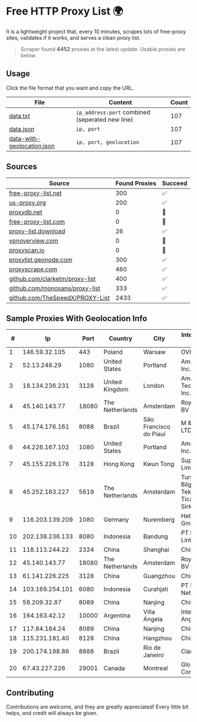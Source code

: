 
# Free HTTP Proxy List 🌍

It is a lightweight project that, every 10 minutes, scrapes lots of free-proxy sites, validates if it works, and serves a clean proxy list.


> Scraper found **4452** proxies at the latest update. Usable proxies are below.

## Usage

Click the file format that you want and copy the URL.


|File|Content|Count|
|----|-------|-----|
|[data.txt](https://raw.githubusercontent.com/themiralay/Proxy-List-World/master/data.txt)|`ip_address:port` combined (seperated new line)|107|
|[data.json](https://raw.githubusercontent.com/themiralay/Proxy-List-World/master/data.json)|`ip, port`|107|
|[data-with-geolocation.json](https://raw.githubusercontent.com/themiralay/Proxy-List-World/master/data-with-geolocation.json)|`ip, port, geolocation`|107|

## Sources

|Source|Found Proxies|Succeed|
|------|-------------|-------|
|[free-proxy-list.net](https://free-proxy-list.net)|300|✅|
|[us-proxy.org](https://www.us-proxy.org)|200|✅|
|[proxydb.net](http://proxydb.net)|0|🚫|
|[free-proxy-list.com](https://free-proxy-list.com/?page=&port=&type%5B%5D=http&type%5B%5D=https&up_time=0&search=Search)|0|🚫|
|[proxy-list.download](https://www.proxy-list.download/HTTP)|26|✅|
|[vpnoverview.com](https://vpnoverview.com/privacy/anonymous-browsing/free-proxy-servers)|0|🚫|
|[proxyscan.io](https://www.proxyscan.io)|0|🚫|
|[proxylist.geonode.com](https://proxylist.geonode.com/api/proxy-list?limit=300&page=1&sort_by=lastChecked&sort_type=desc&protocols=http,https)|300|✅|
|[proxyscrape.com](https://api.proxyscrape.com/v2/?request=displayproxies&protocol=http&timeout=10000&country=all&ssl=all&anonymity=all)|460|✅|
|[github.com/clarketm/proxy-list](https://raw.githubusercontent.com/clarketm/proxy-list/master/proxy-list-raw.txt)|400|✅|
|[github.com/monosans/proxy-list](https://raw.githubusercontent.com/monosans/proxy-list/main/proxies/http.txt)|333|✅|
|[github.com/TheSpeedX/PROXY-List](https://raw.githubusercontent.com/TheSpeedX/PROXY-List/master/http.txt)|2433|✅|


## Sample Proxies With Geolocation Info

|#|Ip|Port|Country|City|Internet Service Provider|
|-|--|----|-------|----|-------------------------|
|1|146.59.32.105|443|Poland|Warsaw|OVH SAS|
|2|52.13.248.29|1080|United States|Portland|Amazon.com, Inc.|
|3|18.134.236.231|3128|United Kingdom|London|Amazon Technologies Inc.|
|4|45.140.143.77|18080|The Netherlands|Amsterdam|RoyaleHosting BV|
|5|45.174.176.161|8088|Brazil|São Francisco do Piauí|M & G TELECON LTDA|
|6|44.226.167.102|1080|United States|Portland|Amazon.com, Inc.|
|7|45.155.226.176|3128|Hong Kong|Kwun Tong|Superhub Limited|
|8|45.252.183.227|5619|The Netherlands|Amsterdam|Turunc Smart Bilgisayar Teknoloji Ve Dis Ticaret Limited Sirketi|
|9|116.203.139.209|1080|Germany|Nuremberg|Hetzner Online GmbH|
|10|202.138.236.133|8080|Indonesia|Bandung|PT Melvar Lintasnusa|
|11|118.113.244.22|2324|China|Shanghai|Chinanet|
|12|45.140.143.77|18080|The Netherlands|Amsterdam|RoyaleHosting BV|
|13|61.141.226.225|3128|China|Guangzhou|Chinanet|
|14|103.169.254.101|6080|Indonesia|Curahjati|PT Master Star Network|
|15|58.209.32.87|8089|China|Nanjing|China Telecom|
|16|164.163.42.12|10000|Argentina|Villa Ángela|Interret Villa Angela SRL|
|17|117.84.184.24|8089|China|Nanjing|Chinanet|
|18|115.231.181.40|8128|China|Hangzhou|China Telecom|
|19|200.174.198.86|8888|Brazil|Rio de Janeiro|Claro S.A|
|20|67.43.227.226|29001|Canada|Montreal|GloboTech Communications|



## Contributing

Contributions are welcome, and they are greatly appreciated! Every
little bit helps, and credit will always be given.

